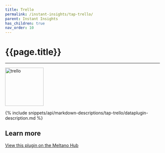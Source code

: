 ```yaml
---
title: Trello
permalink: /instant-insights/tap-trello/
parent: Instant Insights
has_children: true
nav_order: 10
---
```


# {{page.title}}

---

<img src="{{site.baseurl}}/assets/data_source_images/tap-trello.png" width="125" alt="trello">

{% include snippets/api/markdown-descriptions/tap-trello/dataplugin-description.md %}

## Learn more

[View this plugin on the Meltano Hub](https://hub.meltano.com/extractors/tap-trello--matatika/)
